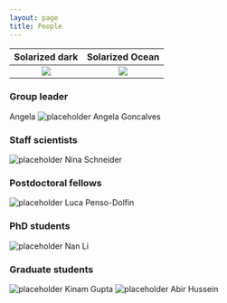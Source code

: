```yaml
---
layout: page
title: People
---
```


Solarized dark             |  Solarized Ocean
:-------------------------:|:-------------------------:
![](http://placehold.it/150x150)  |  ![](http://placehold.it/150x150)

### Group leader
Angela ![placeholder](http://placehold.it/150x150 "Small example image") Angela Goncalves

### Staff scientists
![placeholder](http://placehold.it/150x150 "Small example image") Nina Schneider

### Postdoctoral fellows
![placeholder](http://placehold.it/150x150 "Small example image") Luca Penso-Dolfin

### PhD students
![placeholder](http://placehold.it/150x150 "Small example image") Nan Li

### Graduate students
![placeholder](http://placehold.it/150x150 "Small example image") Kinam Gupta
![placeholder](http://placehold.it/150x150 "Small example image") Abir Hussein 


